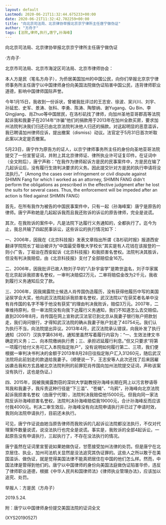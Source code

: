 ```yaml
---
layout: default
Lastmod: 2020-06-21T11:32:44.675233+00:00
date: 2020-06-21T11:32:42.702259+00:00
title: "向北京司法局、北京律协举报北京京宁律所主任唐宁做伪证"
author: "方舟子"
tags: [法院,律师,执行,唐宁,孙海峰]
---
```


向北京司法局、北京律协举报北京京宁律所主任唐宁做伪证

·方舟子·

北京市司法局、北京市海淀区司法局、北京市律师协会：

本人方是民（笔名方舟子），为侨居美国加州的中国公民，向你们举报北京京宁律师事务所主任唐宁以中国律师身份向美国法院做伪证陷害中国公民，违背律师职业道德，影响中国律师国际声誉。

今年1月15日，我收到一份诉状，曾被我批评过的王志安、徐波、吴兴川、刘宇、孙延宏、史军、景涛、张科、李勇、陈涛、陶黎纳、谢Yugang、Qu Bin、李Qingjiang、肖Zhuo等中国居民，在洛杉矶找了律师，向加州圣地亚哥郡高等法院起诉我和我妻子在2014年“诈骗”他们的捐款用于2013年在加州全款买房，要求加州法院判决我们归还已由北京法院判决他人归还的捐款。对这起明显的恶意滥诉，我已聘请加州律师应诉，提出撤案（dismiss）动议。法官定于5月31日首次听取此案以决定是否撤案。

5月23日，唐宁作为原告方的证人，以京宁律师事务所主任的身份向圣地亚哥法院提交了一份宣誓证词，并附上其北京律师证、律所执业许可证复印件。在证词中（全文附后），唐宁声称：“在我作为律师起诉方是民的民事案件中，方是民在输了几起诉讼后，没有履行生效判决要求的义务。因此提交针对方是民的执行申请将没法执行。”（Among the cases over infringement or civil dispute against SHIMIN Fang for which I worked as an attorney, SHIMIN FANG didn't perform the obligations as prescribed in the effective judgment after he lost the suits for several cases. Thus, the enforcement will be impeded after an action is filed against SHIMIN FANG）

首先，在所有我作为被告的中国民事案件中，只有一起（孙海峰案）唐宁是原告的律师。唐宁声称她是几起起诉我而且我还败诉的诉讼的原告律师，完全是说谎。

其次，在我败诉的案件中，凡是法院下达履行义务通知的，全都执行了。迄今为止，我总共输了四起民事诉讼，这些诉讼的执行情况如下：

一、2006年，因我在《北京科技报》发表文章指出所谓《洛杉矶时报》报道西安翻译学院院长丁祖诒被评为“中国最受尊敬大学校长”其实是有人花钱在该报登的一则小广告，丁祖诒在西安起诉《北京科技报》和我损害名誉权。法院判决其胜诉，但没有判决我赔偿，由《北京科技报》支付了全部赔偿金16万。

二、2006年，因我批评已故人物刘子华的“八卦宇宙学”是欺世盗名，刘子华家属在北京起诉我损害名誉权，一审判决赔偿2万元，二审将赔偿金改为2千元，我收到履行义务通知后交了款。

三、2006年，因我揭露院士候选人肖传国伪造履历，没有获得他履历中写的美国泌尿学会大奖，他向武汉法院起诉我损害名誉权，武汉法院以“在获奖者名单中没有肖传国的名字不等于他没有获奖”的理由判决我败诉，赔偿3万元。2007年，二审维持原判，但一审法院没有向我下达履行义务通知，我们不知道怎么去交赔偿。直到2009年8月，肖传国在网上宣称武汉法官已到北京从我妻子银行账户把款划走，我们询问银行，才得知武汉法院的确从我妻子账户划走了40754元。我们认为执行不当，向法院提出异议。2013年4月，武汉法院承认错误，向我补发了执行通知（2007）汉执字第636号。通知里虽然写着履行内容为：“一、生效法律文书确定的义务；二、向本院缴纳执行费；三、承担迟延履行利息。”但又只要求“将第一项履行给付义务可汇入本院指定账户”，没有说明如何履行第二、三项，我们便根据一审判决书判决的金额于2013年8月28日往指定账户汇入31260元，随后武汉法院将此前划走的款退给我妻子。（顺便说一下，王志安等人此次还找了后来因雇凶袭击我和方玄昌被北京法院判刑的前罪犯肖传国向加州法院提交证词，声称该案没有执行，这也是伪证。）

四、2015年，因被我揭露剽窃的深圳大学副教授孙海峰长期在网上以污言秽语辱骂我和我妻子，我斥责这种行径是“下三滥”、“苍蝇”、“乌鸦”，孙海峰向北京法院起诉我损害名誉权（由唐宁代理），法院判决我赔偿他15000元。但我向同一家法院反诉孙海峰损害名誉权，法院判决孙海峰赔偿我19000元，合计孙海峰反而应该付我4000元。判决二审生效后，孙海峰没有向法院申请执行并已过了申请时效，我则向法院申请执行，目前还未执行。

可见，唐宁作证说由她当原告律师而我败诉的几起诉讼法院都没法执行，不仅对代理案件数量说谎，说没法执行也完全是说谎。事实是，我败诉的全部4起诉讼，一起原告没有申请执行，三起执行了，不存在没法执行的情况。

唐宁虽然在证词里宣誓说如果她做伪证，甘愿接受加州法律的处罚。但是唐宁在北京居住、执业，加州司法机关显然是没法追究其伪证罪的。这些人之所以敢于在美国滥诉、做伪证，就是觉得美国法律不能真把居住在中国的他们怎么样。然而，中国法律是管得到他们的。唐宁以中国律师的身份向美国法庭做伪证陷害华侨，违反了律师职业道德，根据《中华人民共和国律师法》《律师执业管理办法》，应该加以追究、处罚。

举报人：方是民（方舟子）

2019.5.24.

附：唐宁以中国律师身份提交美国法院的证词全文

(XYS20190527)

